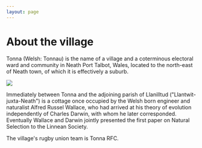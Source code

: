 ```yaml
---
layout: page
---
```


# About the village

Tonna (Welsh: Tonnau) is the name of a village and a coterminous electoral ward and community in Neath Port Talbot, Wales, located to the north-east of Neath town, of which it is effectively a suburb.

![](https://cdn.images.dailystar.co.uk/dynamic/28/photos/655000/620x/Hoia-Baciu-forest-695950.jpg)

Immediately between Tonna and the adjoining parish of Llanilltud ("Llantwit-juxta-Neath") is a cottage once occupied by the Welsh born engineer and naturalist Alfred Russel Wallace, who had arrived at his theory of evolution independently of Charles Darwin, with whom he later corresponded. Eventually Wallace and Darwin jointly presented the first paper on Natural Selection to the Linnean Society.

The village's rugby union team is Tonna RFC.
